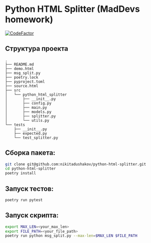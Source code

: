 # Python HTML Splitter (MadDevs homework) 

[![CodeFactor](https://www.codefactor.io/repository/github/nikitadushakov/python-html-splitter/badge)](https://www.codefactor.io/repository/github/nikitadushakov/python-html-splitter)

## Структура проекта
```
.
├── README.md
├── demo.html
├── msg_split.py
├── poetry.lock
├── pyproject.toml
├── source.html
├── src
│   └── python_html_splitter
│       ├── __init__.py
│       ├── config.py
│       ├── main.py
│       ├── models.py
│       ├── splitter.py
│       └── utils.py
└── tests
    ├── __init__.py
    ├── expected.py
    └── test_splitter.py
```

## Сборка пакета:
```bash
git clone git@github.com:nikitadushakov/python-html-splitter.git
cd python-html-splitter
poetry install
```

## Запуск тестов:
```bash
poetry run pytest
```

## Запуск скрипта:
```bash
export MAX_LEN=<your_max_len>
export FILE_PATH=<your_file_path>
poetry run python msg_split.py --max-len=$MAX_LEN $FILE_PATH
```
